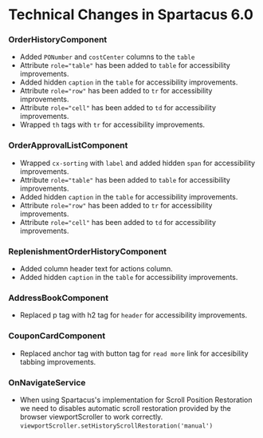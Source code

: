 # Technical Changes in Spartacus 6.0

### OrderHistoryComponent

- Added `PONumber` and `costCenter` columns to the `table`
- Attribute `role="table"` has been added to `table` for accessibility improvements.
- Added hidden `caption` in the `table` for accessibility improvements.
- Attribute `role="row"` has been added to `tr` for accessibility improvements.
- Attribute `role="cell"` has been added to `td` for accessibility improvements.
- Wrapped `th` tags with `tr` for accessibility improvements.

### OrderApprovalListComponent

- Wrapped `cx-sorting` with `label` and added hidden `span` for accessibility improvements.
- Attribute `role="table"` has been added to `table` for accessibility improvements.
- Added hidden `caption` in the `table` for accessibility improvements.
- Attribute `role="row"` has been added to `tr` for accessibility improvements.
- Attribute `role="cell"` has been added to `td` for accessibility improvements.

### ReplenishmentOrderHistoryComponent

- Added column header text for actions column.
- Added hidden `caption` in the `table` for accessibility improvements.


### AddressBookComponent

- Replaced p tag with h2 tag for `header` for accessibility improvements.

### CouponCardComponent

- Replaced anchor tag with button tag for `read more` link for accesibility tabbing improvements.


### OnNavigateService

- When using Spartacus's implementation for Scroll Position Restoration we need to disables automatic scroll restoration provided by the browser viewportScroller to work correctly. `viewportScroller.setHistoryScrollRestoration('manual')`

